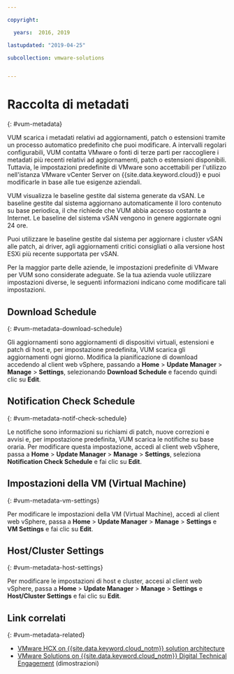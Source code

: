 ```yaml
---

copyright:

  years:  2016, 2019

lastupdated: "2019-04-25"

subcollection: vmware-solutions


---
```


#	Raccolta di metadati
{: #vum-metadata}

VUM scarica i metadati relativi ad aggiornamenti, patch o estensioni tramite un processo automatico predefinito che puoi modificare. A intervalli regolari configurabili, VUM contatta VMware o fonti di terze parti per raccogliere i metadati più recenti relativi ad aggiornamenti, patch o estensioni disponibili. Tuttavia, le impostazioni predefinite di VMware sono accettabili per l'utilizzo nell'istanza VMware vCenter Server on {{site.data.keyword.cloud}} e puoi modificarle in base alle tue esigenze aziendali.

VUM visualizza le baseline gestite dal sistema generate da vSAN. Le baseline gestite dal sistema aggiornano automaticamente il loro contenuto su base periodica, il che richiede che VUM abbia accesso costante a Internet. Le baseline del sistema vSAN vengono in genere aggiornate ogni 24 ore.

Puoi utilizzare le baseline gestite dal sistema per aggiornare i cluster vSAN alle patch, ai driver, agli aggiornamenti critici consigliati o alla versione host ESXi più recente supportata per vSAN.

Per la maggior parte delle aziende, le impostazioni predefinite di VMware per VUM sono considerate adeguate. Se la tua azienda vuole utilizzare impostazioni diverse, le seguenti informazioni indicano come modificare tali impostazioni.

##	Download Schedule
{: #vum-metadata-download-schedule}

Gli aggiornamenti sono aggiornamenti di dispositivi virtuali, estensioni e patch di host e, per impostazione predefinita, VUM scarica gli aggiornamenti ogni giorno. Modifica la pianificazione di download accedendo al client web vSphere, passando a **Home** > **Update Manager** > **Manage** > **Settings**, selezionando **Download Schedule** e facendo quindi clic su **Edit**.

##	Notification Check Schedule
{: #vum-metadata-notif-check-schedule}

Le notifiche sono informazioni su richiami di patch, nuove correzioni e avvisi e, per impostazione predefinita, VUM scarica le notifiche su base oraria. Per modificare questa impostazione, accedi al client web vSphere, passa a **Home** > **Update Manager** > **Manage** > **Settings**, seleziona **Notification Check Schedule** e fai clic su **Edit**.

##	Impostazioni della VM (Virtual Machine)
{: #vum-metadata-vm-settings}

Per modificare le impostazioni della VM (Virtual Machine), accedi al client web vSphere, passa a **Home** > **Update Manager** > **Manage** > **Settings** e **VM Settings** e fai clic su **Edit**.

##	Host/Cluster Settings
{: #vum-metadata-host-settings}

Per modificare le impostazioni di host e cluster, accesi al client web vSphere, passa a **Home** > **Update Manager** > **Manage** > **Settings** e **Host/Cluster Settings** e fai clic su **Edit**.

## Link correlati
{: #vum-metadata-related}

* [VMware HCX on {{site.data.keyword.cloud_notm}} solution architecture](/docs/services/vmwaresolutions/services?topic=vmware-solutions-hcx-archi-intro#hcx-archi-intro)
* [VMware Solutions on {{site.data.keyword.cloud_notm}} Digital Technical Engagement](https://www.ibm.com/demos/collection/IBM-Cloud-for-VMware-Solutions/) (dimostrazioni)
